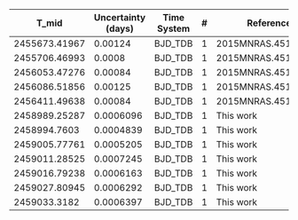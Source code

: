 |T_mid        |Uncertainty (days)|Time System|#  |Reference           |
|-------------|------------------|-----------|---|--------------------|
|2455673.41967|0.00124           |BJD_TDB    |1  |2015MNRAS.451.4060S |
|2455706.46993|0.0008            |BJD_TDB    |1  |2015MNRAS.451.4060S |
|2456053.47276|0.00084           |BJD_TDB    |1  |2015MNRAS.451.4060S |
|2456086.51856|0.00125           |BJD_TDB    |1  |2015MNRAS.451.4060S |
|2456411.49638|0.00084           |BJD_TDB    |1  |2015MNRAS.451.4060S |
|2458989.25287|0.0006096         |BJD_TDB    |1  |This work           |
|2458994.7603 |0.0004839         |BJD_TDB    |1  |This work           |
|2459005.77761|0.0005205         |BJD_TDB    |1  |This work           |
|2459011.28525|0.0007245         |BJD_TDB    |1  |This work           |
|2459016.79238|0.0006163         |BJD_TDB    |1  |This work           |
|2459027.80945|0.0006292         |BJD_TDB    |1  |This work           |
|2459033.3182 |0.0006397         |BJD_TDB    |1  |This work           |
